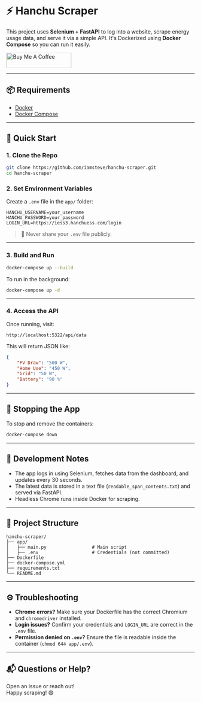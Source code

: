 # ⚡ Hanchu Scraper

This project uses **Selenium + FastAPI** to log into a website, scrape energy usage data, and serve it via a simple API. It's Dockerized using **Docker Compose** so you can run it easily.

<a href="https://buymeacoffee.com/codenamechicken" target="_blank"><img src="https://cdn.buymeacoffee.com/buttons/default-orange.png" alt="Buy Me A Coffee" height="41" width="174"></a>

---

## 📦 Requirements

- [Docker](https://www.docker.com/)
- [Docker Compose](https://docs.docker.com/compose/)

---

## 🚀 Quick Start

### 1. Clone the Repo

```bash
git clone https://github.com/iamsteve/hanchu-scraper.git
cd hanchu-scraper
```

### 2. Set Environment Variables

Create a `.env` file in the `app/` folder:

```env
HANCHU_USERNAME=your_username
HANCHU_PASSWORD=your_password
LOGIN_URL=https://iess3.hanchuess.com/login
```

> 🔐 Never share your `.env` file publicly.

---

### 3. Build and Run

```bash
docker-compose up --build
```

To run in the background:

```bash
docker-compose up -d
```

---

### 4. Access the API

Once running, visit:

```
http://localhost:5322/api/data
```

This will return JSON like:

```json
{
    "PV Draw": "500 W",
    "Home Use": "450 W",
    "Grid": "50 W",
    "Battery": "90 %"
}
```

---

## 🛑 Stopping the App

To stop and remove the containers:

```bash
docker-compose down
```

---

## 🧪 Development Notes

- The app logs in using Selenium, fetches data from the dashboard, and updates every 30 seconds.
- The latest data is stored in a text file (`readable_span_contents.txt`) and served via FastAPI.
- Headless Chrome runs inside Docker for scraping.

---

## 📁 Project Structure

```
hanchu-scraper/
├── app/
│   ├── main.py                 # Main script
│   ├── .env                    # Credentials (not committed)
├── Dockerfile
├── docker-compose.yml
├── requirements.txt
└── README.md
```

---

## ⚙️ Troubleshooting

- **Chrome errors?** Make sure your Dockerfile has the correct Chromium and `chromedriver` installed.
- **Login issues?** Confirm your credentials and `LOGIN_URL` are correct in the `.env` file.
- **Permission denied on `.env`?** Ensure the file is readable inside the container (`chmod 644 app/.env`).

---

## 📬 Questions or Help?

Open an issue or reach out!  
Happy scraping! 😄
